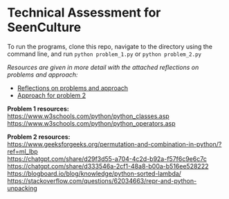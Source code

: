 # Technical Assessment for SeenCulture


To run the programs, clone this repo, navigate to the directory using the command line, and run `python problem_1.py` or `python problem_2.py` 

_Resources are given in more detail with the attached reflections on problems and approach:_ 
- [Reflections on problems and approach](reflection_on_problems_and_approach.pdf) 
- [Approach for problem 2](approach_problem_2.pdf)


__Problem 1 resources:__ \
https://www.w3schools.com/python/python_classes.asp \
https://www.w3schools.com/python/python_operators.asp 

__Problem 2 resources:__ \
https://www.geeksforgeeks.org/permutation-and-combination-in-python/?ref=ml_lbp \
https://chatgpt.com/share/d29f3d55-a704-4c2d-b92a-f57f6c9e6c7c \
https://chatgpt.com/share/d333546a-2cf1-48a8-b00a-b516ee528222 \
https://blogboard.io/blog/knowledge/python-sorted-lambda/ \
https://stackoverflow.com/questions/62034663/repr-and-python-unpacking 


